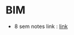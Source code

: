 # BIM
- 8 sem notes link : [link](https://drive.google.com/open?id=17VQbkE7S5LY_odTu73Xw4lLPgJPI4yha)
